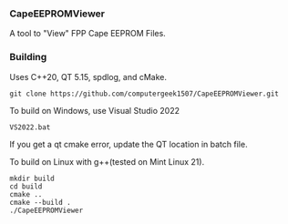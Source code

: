 ### CapeEEPROMViewer

A tool to "View" FPP Cape EEPROM Files.

### Building
Uses C++20, QT 5.15, spdlog, and cMake.

```git clone https://github.com/computergeek1507/CapeEEPROMViewer.git```

To build on Windows, use Visual Studio 2022

```VS2022.bat```

If you get a qt cmake error, update the QT location in batch file.

To build on Linux with g++(tested on Mint Linux 21).

```
mkdir build
cd build
cmake ..
cmake --build .
./CapeEEPROMViewer
```
